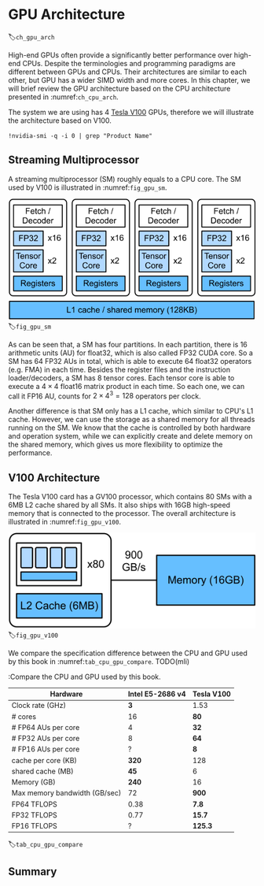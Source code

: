 # GPU Architecture
:label:`ch_gpu_arch`


High-end GPUs often provide a significantly better performance over high-end CPUs. Despite the terminologies and programming paradigms are different between GPUs and CPUs. Their architectures are similar to each other, but GPU has a wider SIMD width and more cores. In this chapter, we will brief review the GPU architecture based on the CPU architecture presented in :numref:`ch_cpu_arch`.

The system we are using has 4 [Tesla V100](https://images.nvidia.com/content/volta-architecture/pdf/volta-architecture-whitepaper.pdf) GPUs, therefore we will illustrate the architecture based on V100.

```{.python .input}
!nvidia-smi -q -i 0 | grep "Product Name"
```

## Streaming Multiprocessor

A streaming multiprocessor (SM) roughly equals to a CPU core. The SM used by V100 is illustrated in :numref:`fig_gpu_sm`.

![A streaming multiprocessor in Tesla V100](../../img/gpu_sm.svg)
:label:`fig_gpu_sm`

As can be seen that, a SM has four partitions. In each partition, there is 16 arithmetic units (AU) for float32, which is also called FP32 CUDA core. So a SM has 64 FP32 AUs in total, which is able to execute 64 float32 operators (e.g. FMA) in each time.  Besides the register files and the instruction loader/decoders, a SM has 8 tensor cores. Each tensor core is able to execute a $4\times 4$ float16 matrix product in each time. So each one, we can call it FP16 AU, counts for $2\times 4^3=128$ operators per clock.

Another difference is that SM only has a L1 cache, which similar to CPU's L1 cache. However, we can use the storage as a shared memory for all threads running on the SM. We know that the cache is controlled by both hardware and operation system, while we can explicitly create and delete memory on the shared memory, which gives us more flexibility to optimize the performance. 

## V100 Architecture

The Tesla V100 card has a GV100 processor, which contains 80 SMs with a 6MB L2 cache shared by all SMs. It also ships with 16GB high-speed memory that is connected to the processor. The overall architecture is illustrated in :numref:`fig_gpu_v100`.

![The Tesla V100 Architecture](../../img/gpu_v100.svg)
:label:`fig_gpu_v100`

We compare the specification difference between the CPU and GPU used by this book in :numref:`tab_cpu_gpu_compare`. TODO(mli)

:Compare the CPU and GPU used by this book.

|Hardware | Intel E5-2686 v4 | Tesla V100 |
|------|------|------|
| Clock rate (GHz) | **3** | 1.53 |
| # cores | 16 | **80** |
| # FP64 AUs per core | 4 | **32** |
| # FP32 AUs per core | 8 | **64** |
| # FP16 AUs per core | ? | **8** |
| cache per core (KB) | **320** | 128 |
| shared cache (MB)| **45** | 6 |
| Memory (GB) | **240** | 16 |
| Max memory bandwidth (GB/sec) | 72 | **900** |
| FP64 TFLOPS | 0.38 | **7.8** |
| FP32 TFLOPS | 0.77 | **15.7** |
| FP16 TFLOPS | ? | **125.3** |
:label:`tab_cpu_gpu_compare`

## Summary

